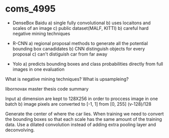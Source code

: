 # coms_4995

-  DenseBox Baidu
        a) single fully convolutional
        b) uses locaitons and scales of an image 
        c) public dataset(MALF, KITTI)
        b) careful hard negative mining techniques
        
-  R-CNN
        a) regional proposal methods to generate all the potential 
           bounding box canadidates
        b) CNN distinguish objects for every proposal 
        c) can't distiguish car from far away
   
-  Yolo
        a) predicts bounding boxes and class probabilities 
           directly from full images in one evaluation
 

What is negative mining techniques?
What is upsampleing?

libornovax master thesis code summary 

Input 
a) dimension are kept to 128X256 in order to proccess image in one 
batch
b) image pixels are converted to [-1, 1] from [0, 255]
        (v-128)/128

Generate the center of where the car lies.
When training we need to convert the bounding boxes so that each scale 
has the same amount of the training data.
Use a dilated convolution instead of adding extra pooling layer and 
deconvolving.

